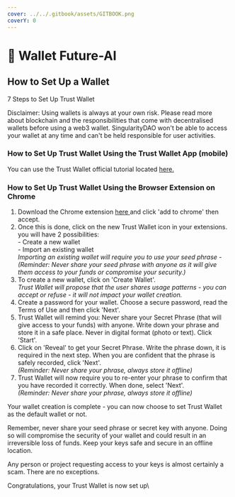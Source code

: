 ```yaml
---
cover: ../../.gitbook/assets/GITBOOK.png
coverY: 0
---
```


# 🔹 Wallet Future-AI

## How to Set Up a Wallet

7 Steps to Set Up Trust Wallet

Disclaimer: Using wallets is always at your own risk. Please read more about blockchain and the responsibilities that come with decentralised wallets before using a web3 wallet. SingularityDAO won't be able to access your wallet at any time and can't be held responsible for user activities.

### **How to Set Up Trust Wallet Using the Trust Wallet App (mobile)**

You can use the Trust Wallet official tutorial located [here.](https://www.youtube.com/watch?v=VSZHiwUzoIo)

### How to Set Up Trust Wallet Using the Browser Extension on Chrome

1. Download the Chrome extension [here ](https://chrome.google.com/webstore/detail/trust-wallet/egjidjbpglichdcondbcbdnbeeppgdph)and click 'add to chrome' then accept.
2. Once this is done, click on the new Trust Wallet icon in your extensions. you will have 2 possibilities:\
   \- Create a new wallet\
   \- Import an existing wallet\
   _Importing an existing wallet will require you to use your seed phrase -_ \
   _(Reminder: Never share your seed phrase with anyone as it will give them access to your funds or compromise your security.)_
3. To create a new wallet, click on 'Create Wallet'.\
   _Trust Wallet will propose that the user shares usage patterns - you can accept or refuse - it will not impact your wallet creation._
4. Create a password for your wallet. Choose a secure password, read the Terms of Use and then click 'Next'.
5. Trust Wallet will remind you: Never share your Secret Phrase (that will give access to your funds) with anyone. Write down your phrase and store it in a safe place. Never in digital format (photo or text).  Click 'Start'.
6. Click on 'Reveal' to get your Secret Phrase. Write the phrase down, it is required in the next step. When you are confident that the phrase is safely recorded, click 'Next'.\
   _(Reminder: Never share your phrase, always store it offline)_
7. Trust Wallet will now require you to re-enter your phrase to confirm that you have recorded it correctly. When done, select 'Next'.\
   _(Reminder: Never share your phrase, always store it offline)_

Your wallet creation is complete - you can now choose to set Trust Wallet as the default wallet or not.

Remember, never share your seed phrase or secret key with anyone. Doing so will compromise the security of your wallet and could result in an irreversible loss of funds. Keep your keys safe and secure in an offline location.&#x20;

Any person or project requesting access to your keys is almost certainly a scam. There are no exceptions.&#x20;

Congratulations, your Trust Wallet is now set up\
